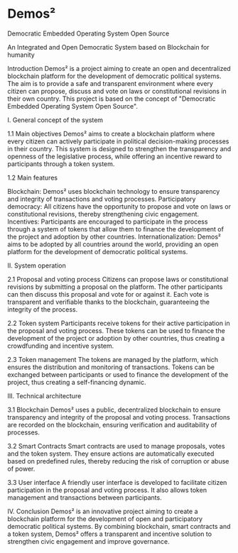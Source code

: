 # Demos²
Democratic Embedded Operating System Open Source

An Integrated and Open Democratic System based on Blockchain for humanity

Introduction
Demos² is a project aiming to create an open and decentralized blockchain platform for the development of democratic political systems. The aim is to provide a safe and transparent environment where every citizen can propose, discuss and vote on laws or constitutional revisions in their own country. This project is based on the concept of "Democratic Embedded Operating System Open Source".

I. General concept of the system

1.1 Main objectives
Demos² aims to create a blockchain platform where every citizen can actively participate in political decision-making processes in their country. This system is designed to strengthen the transparency and openness of the legislative process, while offering an incentive reward to participants through a token system.

1.2 Main features

Blockchain: Demos² uses blockchain technology to ensure transparency and integrity of transactions and voting processes.
Participatory democracy: All citizens have the opportunity to propose and vote on laws or constitutional revisions, thereby strengthening civic engagement.
Incentives: Participants are encouraged to participate in the process through a system of tokens that allow them to finance the development of the project and adoption by other countries.
Internationalization: Demos² aims to be adopted by all countries around the world, providing an open platform for the development of democratic political systems.

II. System operation

2.1 Proposal and voting process
Citizens can propose laws or constitutional revisions by submitting a proposal on the platform. The other participants can then discuss this proposal and vote for or against it. Each vote is transparent and verifiable thanks to the blockchain, guaranteeing the integrity of the process.

2.2 Token system
Participants receive tokens for their active participation in the proposal and voting process. These tokens can be used to finance the development of the project or adoption by other countries, thus creating a crowdfunding and incentive system.

2.3 Token management
The tokens are managed by the platform, which ensures the distribution and monitoring of transactions. Tokens can be exchanged between participants or used to finance the development of the project, thus creating a self-financing dynamic.

III. Technical architecture

3.1 Blockchain
Demos² uses a public, decentralized blockchain to ensure transparency and integrity of the proposal and voting process. Transactions are recorded on the blockchain, ensuring verification and auditability of processes.

3.2 Smart Contracts
Smart contracts are used to manage proposals, votes and the token system. They ensure actions are automatically executed based on predefined rules, thereby reducing the risk of corruption or abuse of power.

3.3 User interface
A friendly user interface is developed to facilitate citizen participation in the proposal and voting process. It also allows token management and transactions between participants.

IV. Conclusion
Demos² is an innovative project aiming to create a blockchain platform for the development of open and participatory democratic political systems. By combining blockchain, smart contracts and a token system, Demos² offers a transparent and incentive solution to strengthen civic engagement and improve governance.
